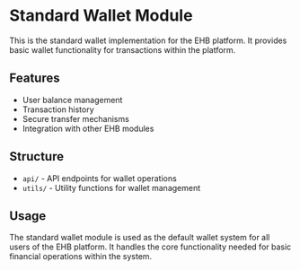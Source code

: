 # Standard Wallet Module

This is the standard wallet implementation for the EHB platform. It provides basic wallet functionality for transactions within the platform.

## Features

- User balance management
- Transaction history
- Secure transfer mechanisms
- Integration with other EHB modules

## Structure

- `api/` - API endpoints for wallet operations
- `utils/` - Utility functions for wallet management

## Usage

The standard wallet module is used as the default wallet system for all users of the EHB platform. It handles the core functionality needed for basic financial operations within the system.